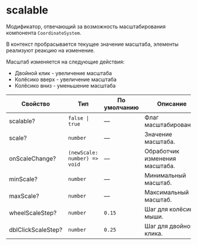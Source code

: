 # scalable

Модификатор, отвечающий за возможность масштабирования компонента `CoordinateSystem`.

В контекст пробрасывается текущее значение масштаба, элементы реализуют реакцию на изменение.

Масштаб изменяется на следующие действия:
* Двойной клик - увеличение масштаба
* Колёсико вверх - увеличение масштаба
* Колёсико вниз - уменьшение масштаба

<!-- props:start -->
| Свойство           | Тип                          | По умолчанию | Описание                       |
| ------------------ | ---------------------------- | ------------ | ------------------------------ |
| scalable?          | `false \| true`              | —            | Флаг масштабирования.          |
| scale?             | `number`                     | —            | Значение масштаба.             |
| onScaleChange?     | `(newScale: number) => void` | —            | Обработчик изменения масштаба. |
| minScale?          | `number`                     | —            | Минимальный масштаб.           |
| maxScale?          | `number`                     | —            | Максимальный масштаб.          |
| wheelScaleStep?    | `number`                     | `0.15`       | Шаг для колёсика мыши.         |
| dblClickScaleStep? | `number`                     | `0.25`       | Шаг для двойного клика.        |
<!-- props:end -->
